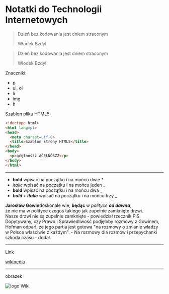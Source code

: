 # Notatki do Technologii Internetowych

<blockquote>
<p>Dzień bez kodowania jest dniem straconym<br>
<p>Włodek Bzdyl
</blockquote>

> Dzień bez kodowania jest dniem straconym
>
> Włodek Bzdyl

Znaczniki:

* p
* ul, ol
 * li
* img
* h

Szablon pliku HTML5:

```html
<!doctype html>
<html lang=pl>
<head>
  <meta charset=utf-8>
  <title>Szablon strony HTML5</title>
</head>
<body>
  <p>ąćęłńóśźż ĄĆĘŁŃÓŚŹŻ</p>
</body>
</html>
```
***

* **bold**      wpisać na początku i na mońcu dwie * 
* _italic_        wpisać na początku i na mońcu jeden _
* __bold__      wpisać na początku i na mońcu dwa _
* ___bold + italic___    wpisać na początku i na mońcu  trzy _

 **Jarosław Gowin**doskonale wie, __będąc__ w _polityce_ ___od dawna___, <br>że nie ma w polityce 
 czegoś takiego jak zupełnie zamknięte drzwi. <br>Nasze drzwi nie są zupełnie zamknięte - powiedział 
 rzecznik PiS. <br>Dopytywany, czy Prawo i Sprawiedliwość podjęłoby rozmowy z Gowinem, <br>Hofman odparł, 
 że jego partia jest gotowa "na rozmowy o zmianie władzy<br> w Polsce właściwie z każdym". - Na rozmowy 
 dla rozmów i przepychanki szkoda czasu - dodał.
 
 * * *
 
 Link
 
 [wikipedia](http://www.wikipedia.org/)
 ***
 obrazek

![logo Wiki](http://upload.wikimedia.org/wikipedia/commons/6/63/Wikipedia-logo.png)
